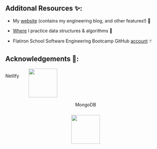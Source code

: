 ## Additonal Resources :sparkles::

 - My [website](https://mikebarberry.com) (contains my engineering blog, and other features!) :love_hotel:

 - [Where](https://leetcode.com/Mbarberry/) I practice data structures & algorithms  :space_invader:

 - Flatiron School Software Engineering Bootcamp GitHub [account](https://github.com/MikeBarberry-Flatiron) :black_joker:
   
## Acknowledgements :pray::
<div style="display: flex; flex-direction: row; gap: 30px;"
  <div style="display: flex; flex-direction: column; gap: 10px; justify-content: center; align-items: center;">
    <p>Netlify</p>
    <a href="https://www.netlify.com/">
      <img src="https://tse2.mm.bing.net/th?id=OIP.W1wQF0btA3QFRAs0UXMHGQHaFI&pid=Api&f=1&ipt=e81cfe3511a540a419b1da7ff762d17186948b2b37ffcff42a024a6aea0061c0&ipo=images" height="90px" width="90px" />
    </a> 
  </div>
  <div style="display: flex; flex-direction: column; gap: 10px; justify-content: center; align-items: center;">
    <p>MongoDB</p>
    <a href="https://www.mongodb.com/">
      <img src="https://tse4.mm.bing.net/th?id=OIP.JzBlaYlLd6_GqaQWRAT_rAFNC7&pid=Api&f=1&ipt=2b885f1633731a718946bd9ebcb4de94c3a3f681f081ce0966cc42e5e0050c9f&ipo=images" height="90px" width="90px" />
    </a> 
  </div>
</div>
 


